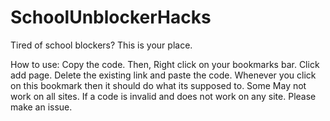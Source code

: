 # SchoolUnblockerHacks
Tired of school blockers? This is your place. 

How to use:
Copy the code. Then, Right click on your bookmarks bar. Click add page. Delete the existing link and paste the code. Whenever you click on this bookmark then it should do what its supposed to. Some May not work on all sites. If a code is invalid and does not work on any site. Please make an issue. 
